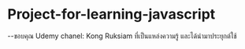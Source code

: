 # Project-for-learning-javascript

--ขอบคุณ Udemy chanel: Kong Ruksiam ที่เป็นแหล่งความรู้ และได้นำมาประยุกต์ใช้
